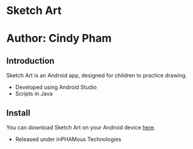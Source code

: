 # Sketch Art
# Author: Cindy Pham

## Introduction
Sketch Art is an Android app, designed for children to practice drawing.
* Developed using Android Studio
* Scripts in Java

## Install
You can download Sketch Art on your Android device [here](https://play.google.com/store/apps/details?id=com.inphamous.sketchart).
* Released under inPHAMous Technologies
